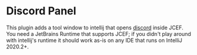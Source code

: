 # Discord Panel
This plugin adds a tool window to intellij that opens
[discord](https://discord.com/app) inside JCEF.
You need a JetBrains Runtime that supports JCEF; if you didn't play around with intellij's runtime it should work as-is
on any IDE that runs on IntelliJ 2020.2+.
